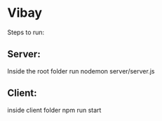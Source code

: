 # Vibay
Steps to run:
## Server:
Inside the root folder run nodemon server/server.js

## Client:
inside client folder npm run start
